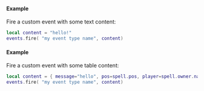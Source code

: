 #### Example
Fire a custom event with some text content:
```lua
local content = "hello!"
events.fire( "my event type name", content)
```
#### Example
Fire a custom event with some table content:
```lua
local content = { message="hello", pos=spell.pos, player=spell.owner.name}
events.fire( "my event type name", content)
```

